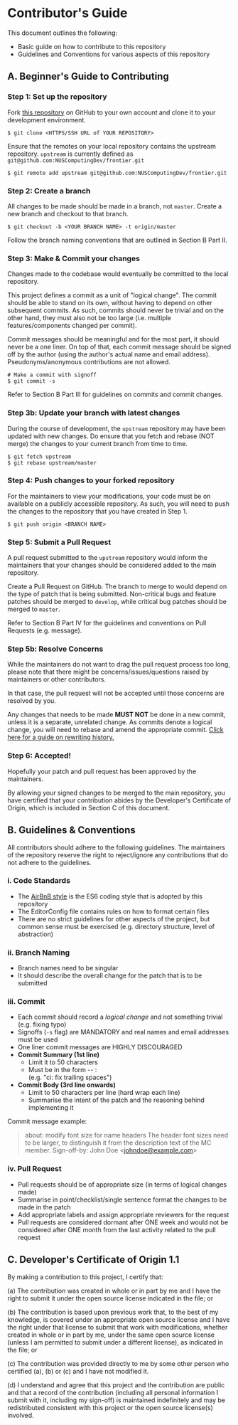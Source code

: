 # Contributor's Guide

This document outlines the following:
* Basic guide on how to contribute to this repository
* Guidelines and Conventions for various aspects of this repository

## A. Beginner's Guide to Contributing

### Step 1: Set up the repository

Fork [this repository](https://github.com/NUSComputingDev/frontier) on GitHub to your own account and clone it to your development environment.

```
$ git clone <HTTPS/SSH URL of YOUR REPOSITORY>
```

Ensure that the remotes on your local repository contains the upstream repository. `upstream` is currently defined as `git@github.com:NUSComputingDev/frontier.git`

```
$ git remote add upstream git@github.com:NUSComputingDev/frontier.git
```

### Step 2: Create a branch

All changes to be made should be made in a branch, not `master`. Create a new branch and checkout to that branch.

```
$ git checkout -b <YOUR BRANCH NAME> -t origin/master
```

Follow the branch naming conventions that are outlined in Section B Part II.

### Step 3: Make & Commit your changes

Changes made to the codebase would eventually be committed to the local repository.

This project defines a commit as a unit of "logical change". The commit should be able to stand on its own, without having to depend on other subsequent commits. As such, commits should never be trivial and on the other hand, they must also not be too large (i.e. multiple features/components changed per commit).

Commit messages should be meaningful and for the most part, it should never be a one liner. On top of that, each commit message should be signed off by the author (using the author's actual name and email address). Pseudonyms/anonymous contributions are not allowed.

```
# Make a commit with signoff
$ git commit -s
```

Refer to Section B Part III for guidelines on commits and commit changes.

### Step 3b: Update your branch with latest changes

During the course of development, the `upstream` repository may have been updated with new changes. Do ensure that you fetch and rebase (NOT merge) the changes to your current branch from time to time.

```
$ git fetch upstream
$ git rebase upstream/master
```

### Step 4: Push changes to your forked repository

For the maintainers to view your modifications, your code must be on available on a publicly accessible repository. As such, you will need to push the changes to the repository that you have created in Step 1.

```
$ git push origin <BRANCH NAME>
```

### Step 5: Submit a Pull Request

A pull request submitted to the `upstream` repository would inform the maintainers that your changes should be considered added to the main repository.

Create a Pull Request on GitHub. The branch to merge to would depend on the type of patch that is being submitted. Non-critical bugs and feature patches should be merged to `develop`, while critical bug patches should be merged to `master`.

Refer to Section B Part IV for the guidelines and conventions on Pull Requests (e.g. message).

### Step 5b: Resolve Concerns

While the maintainers do not want to drag the pull request process too long, please note that there might be concerns/issues/questions raised by maintainers or other contributors.

In that case, the pull request will not be accepted until those concerns are resolved by you.

Any changes that needs to be made **MUST NOT** be done in a new commit, unless it is a separate, unrelated change. As commits denote a logical change, you will need to rebase and amend the appropriate commit. [Click here for a guide on rewriting history.](https://git-scm.com/book/en/v2/Git-Tools-Rewriting-History)

### Step 6: Accepted!

Hopefully your patch and pull request has been approved by the maintainers.

By allowing your signed changes to be merged to the main repository, you have certified that your contribution abides by the Developer's Certificate of Origin, which is included in Section C of this document.

## B. Guidelines & Conventions

All contributors should adhere to the following guidelines. The maintainers of the repository reserve the right to reject/ignore any contributions that do not adhere to the guidelines.

### i. Code Standards

* The [AirBnB style](https://github.com/airbnb/javascript) is the ES6 coding style that is adopted by this repository
* The EditorConfig file contains rules on how to format certain files
* There are no strict guidelines for other aspects of the project, but common sense must be exercised (e.g. directory structure, level of abstraction)

### ii. Branch Naming

* Branch names need to be singular
* It should describe the overall change for the patch that is to be submitted

### iii. Commit

* Each commit should record a *logical change* and not something trivial (e.g. fixing typo)
* Signoffs (`-s` flag) are MANDATORY and real names and email addresses must be used
* One liner commit messages are HIGHLY DISCOURAGED
* **Commit Summary (1st line)**
  * Limit it to 50 characters
  * Must be in the form -- <component> : <summary> (e.g. "ci: fix trailing spaces")
* **Commit Body (3rd line onwards)**
  * Limit to 50 characters per line (hard wrap each line)
  * Summarise the intent of the patch and the reasoning behind implementing it

Commit message example:
> about: modify font size for name headers
> The header font sizes need to be larger, to
> distinguish it from the description text of the MC
> member.
> <blank line>
> Sign-off-by: John Doe \<johndoe@example.com>

### iv. Pull Request

* Pull requests should be of appropriate size (in terms of logical changes made)
* Summarise in point/checklist/single sentence format the changes to be made in the patch
* Add appropriate labels and assign appropriate reviewers for the request
* Pull requests are considered dormant after ONE week and would not be considered after ONE month from the last activity related to the pull request

## C. Developer's Certificate of Origin 1.1
By making a contribution to this project, I certify that:

(a) The contribution was created in whole or in part by me and I
    have the right to submit it under the open source license
    indicated in the file; or

(b) The contribution is based upon previous work that, to the best
    of my knowledge, is covered under an appropriate open source
    license and I have the right under that license to submit that
    work with modifications, whether created in whole or in part
    by me, under the same open source license (unless I am
    permitted to submit under a different license), as indicated
    in the file; or

(c) The contribution was provided directly to me by some other
    person who certified (a), (b) or (c) and I have not modified
    it.

(d) I understand and agree that this project and the contribution
    are public and that a record of the contribution (including all
    personal information I submit with it, including my sign-off) is
    maintained indefinitely and may be redistributed consistent with
    this project or the open source license(s) involved.